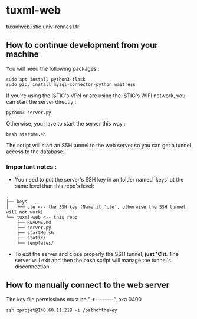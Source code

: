 # tuxml-web

tuxmlweb.istic.univ-rennes1.fr

## How to continue development from your machine

You will need the following packages :
```
sudo apt install python3-flask
sudo pip3 install mysql-connector-python waitress
```

If you're using the ISTIC's VPN or are using the ISTIC's WIFI network, you can start the server directly :
```
python3 server.py
```

Otherwise, you have to start the server this way :
```
bash startMe.sh
```
The script will start an SSH tunnel to the web server so you can get a tunnel access to the database.

### Important notes :

- You need to put the server's SSH key in an folder named 'keys' at the same level than this repo's level:
```
.
├── keys
│   └── cle <-- the SSH key (Name it 'cle', otherwise the SSH tunnel will not work)
└── tuxml-web <-- this repo
    ├── README.md
    ├── server.py
    ├── startMe.sh
    ├── static/
    └── templates/
```

- To exit the server and close properly the SSH tunnel, **just ^C it**. The server will exit and then the bash script will manage the tunnel's disconnection.

## How to manually connect to the web server

The key file permissions must be "-r--------", aka 0400

```
ssh zprojet@148.60.11.219 -i /pathofthekey
```
